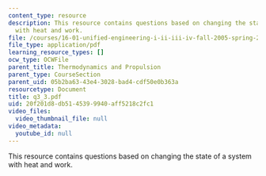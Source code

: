 ```yaml
---
content_type: resource
description: This resource contains questions based on changing the state of a system
  with heat and work.
file: /courses/16-01-unified-engineering-i-ii-iii-iv-fall-2005-spring-2006/20f201d8db5145399940aff5218c2fc1_q3_3.pdf
file_type: application/pdf
learning_resource_types: []
ocw_type: OCWFile
parent_title: Thermodynamics and Propulsion
parent_type: CourseSection
parent_uid: 05b2ba63-43e4-3028-bad4-cdf50e0b363a
resourcetype: Document
title: q3_3.pdf
uid: 20f201d8-db51-4539-9940-aff5218c2fc1
video_files:
  video_thumbnail_file: null
video_metadata:
  youtube_id: null
---
```

This resource contains questions based on changing the state of a system with heat and work.

